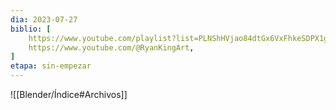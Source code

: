 ```yaml
---
dia: 2023-07-27
biblio: [
	https://www.youtube.com/playlist?list=PLNShHVjao84dtGx6VxFhkeSDPX1gt4NuS,
	https://www.youtube.com/@RyanKingArt,
]
etapa: sin-empezar
---
```










![[Blender/Índice#Archivos]]